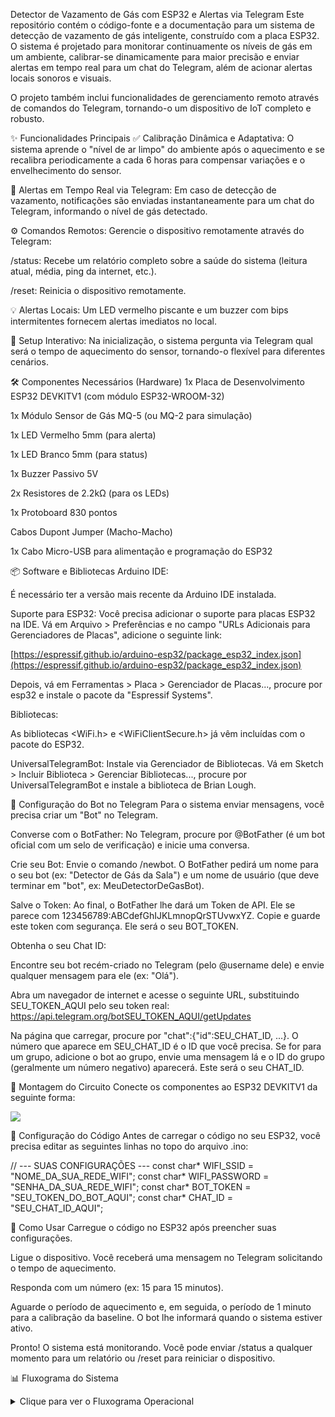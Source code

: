 Detector de Vazamento de Gás com ESP32 e Alertas via Telegram
Este repositório contém o código-fonte e a documentação para um sistema de detecção de vazamento de gás inteligente, construído com a placa ESP32. O sistema é projetado para monitorar continuamente os níveis de gás em um ambiente, calibrar-se dinamicamente para maior precisão e enviar alertas em tempo real para um chat do Telegram, além de acionar alertas locais sonoros e visuais.

O projeto também inclui funcionalidades de gerenciamento remoto através de comandos do Telegram, tornando-o um dispositivo de IoT completo e robusto.

✨ Funcionalidades Principais
✅ Calibração Dinâmica e Adaptativa: O sistema aprende o "nível de ar limpo" do ambiente após o aquecimento e se recalibra periodicamente a cada 6 horas para compensar variações e o envelhecimento do sensor.

🔔 Alertas em Tempo Real via Telegram: Em caso de detecção de vazamento, notificações são enviadas instantaneamente para um chat do Telegram, informando o nível de gás detectado.

⚙️ Comandos Remotos: Gerencie o dispositivo remotamente através do Telegram:

/status: Recebe um relatório completo sobre a saúde do sistema (leitura atual, média, ping da internet, etc.).

/reset: Reinicia o dispositivo remotamente.

💡 Alertas Locais: Um LED vermelho piscante e um buzzer com bips intermitentes fornecem alertas imediatos no local.

🔧 Setup Interativo: Na inicialização, o sistema pergunta via Telegram qual será o tempo de aquecimento do sensor, tornando-o flexível para diferentes cenários.

🛠️ Componentes Necessários (Hardware)
1x Placa de Desenvolvimento ESP32 DEVKITV1 (com módulo ESP32-WROOM-32)

1x Módulo Sensor de Gás MQ-5 (ou MQ-2 para simulação)

1x LED Vermelho 5mm (para alerta)

1x LED Branco 5mm (para status)

1x Buzzer Passivo 5V

2x Resistores de 2.2kΩ (para os LEDs)

1x Protoboard 830 pontos

Cabos Dupont Jumper (Macho-Macho)

1x Cabo Micro-USB para alimentação e programação do ESP32

📦 Software e Bibliotecas
Arduino IDE:

É necessário ter a versão mais recente da Arduino IDE instalada.

Suporte para ESP32: Você precisa adicionar o suporte para placas ESP32 na IDE. Vá em Arquivo > Preferências e no campo "URLs Adicionais para Gerenciadores de Placas", adicione o seguinte link:

[https://espressif.github.io/arduino-esp32/package_esp32_index.json](https://espressif.github.io/arduino-esp32/package_esp32_index.json)

Depois, vá em Ferramentas > Placa > Gerenciador de Placas..., procure por esp32 e instale o pacote da "Espressif Systems".

Bibliotecas:

As bibliotecas <WiFi.h> e <WiFiClientSecure.h> já vêm incluídas com o pacote do ESP32.

UniversalTelegramBot: Instale via Gerenciador de Bibliotecas. Vá em Sketch > Incluir Biblioteca > Gerenciar Bibliotecas..., procure por UniversalTelegramBot e instale a biblioteca de Brian Lough.

🤖 Configuração do Bot no Telegram
Para o sistema enviar mensagens, você precisa criar um "Bot" no Telegram.

Converse com o BotFather: No Telegram, procure por @BotFather (é um bot oficial com um selo de verificação) e inicie uma conversa.

Crie seu Bot: Envie o comando /newbot. O BotFather pedirá um nome para o seu bot (ex: "Detector de Gás da Sala") e um nome de usuário (que deve terminar em "bot", ex: MeuDetectorDeGasBot).

Salve o Token: Ao final, o BotFather lhe dará um Token de API. Ele se parece com 123456789:ABCdefGhIJKLmnopQrSTUvwxYZ. Copie e guarde este token com segurança. Ele será o seu BOT_TOKEN.

Obtenha o seu Chat ID:

Encontre seu bot recém-criado no Telegram (pelo @username dele) e envie qualquer mensagem para ele (ex: "Olá").

Abra um navegador de internet e acesse o seguinte URL, substituindo SEU_TOKEN_AQUI pelo seu token real:
https://api.telegram.org/botSEU_TOKEN_AQUI/getUpdates

Na página que carregar, procure por "chat":{"id":SEU_CHAT_ID, ...}. O número que aparece em SEU_CHAT_ID é o ID que você precisa. Se for para um grupo, adicione o bot ao grupo, envie uma mensagem lá e o ID do grupo (geralmente um número negativo) aparecerá. Este será o seu CHAT_ID.

🔌 Montagem do Circuito
Conecte os componentes ao ESP32 DEVKITV1 da seguinte forma:

<img src="https://drive.google.com/file/d/1OBRSQ4ESibNGVsIuGQmXRkdpcuH6eBZC/view?usp=sharing"></img>

📝 Configuração do Código
Antes de carregar o código no seu ESP32, você precisa editar as seguintes linhas no topo do arquivo .ino:

// --- SUAS CONFIGURAÇÕES ---
const char* WIFI_SSID = "NOME_DA_SUA_REDE_WIFI";
const char* WIFI_PASSWORD = "SENHA_DA_SUA_REDE_WIFI";
const char* BOT_TOKEN = "SEU_TOKEN_DO_BOT_AQUI";
const char* CHAT_ID = "SEU_CHAT_ID_AQUI";

🚀 Como Usar
Carregue o código no ESP32 após preencher suas configurações.

Ligue o dispositivo. Você receberá uma mensagem no Telegram solicitando o tempo de aquecimento.

Responda com um número (ex: 15 para 15 minutos).

Aguarde o período de aquecimento e, em seguida, o período de 1 minuto para a calibração da baseline. O bot lhe informará quando o sistema estiver ativo.

Pronto! O sistema está monitorando. Você pode enviar /status a qualquer momento para um relatório ou /reset para reiniciar o dispositivo.

📊 Fluxograma do Sistema
<details>
<summary>Clique para ver o Fluxograma Operacional</summary>

<img src="https://drive.google.com/file/d/19N0nF6CgvDnGPq1t4TJmZ9oIGsbsNQre/view?usp=sharing"></img>

</details>
